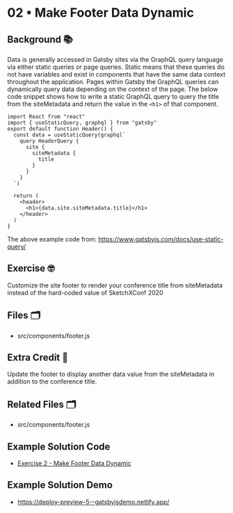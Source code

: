 
# 02 • Make Footer Data Dynamic
## Background 📚
Data is generally accessed in Gatsby sites via the GraphQL query language via either static queries or page queries.  Static means that these queries do not have variables and exist in components that have the same data context throughout the application. Pages within Gatsby the GraphQL queries can dynamically query data depending on the context of the page. The below code snippet shows how to write a static GraphQL query to query the title from the siteMetadata and return the value in the `<h1>` of that component.

```
import React from "react"
import { useStaticQuery, graphql } from "gatsby"
export default function Header() {
  const data = useStaticQuery(graphql`
    query HeaderQuery {
      site {
        siteMetadata {
          title
        }
      }
    }
  `)
 
  return (
    <header>
      <h1>{data.site.siteMetadata.title}</h1>
    </header>
  )
}
```
 
The above example code from: https://www.gatsbyjs.com/docs/use-static-query/
 
## Exercise 🤓
Customize the site footer to render your conference title from siteMetadata instead of the hard-coded value of SketchXConf 2020
 
## Files 🗂
- src/components/footer.js

## Extra Credit 💯
Update the footer to display another data value from the siteMetadata in addition to the conference title.

## Related Files 🗂
- src/components/footer.js

## Example Solution Code
- [Exercise 2 - Make Footer Data Dynamic ](https://github.com/M0nica/gatsby-workshop/pull/5/files)

## Example Solution Demo
- https://deploy-preview-5--gatsbyjsdemo.netlify.app/

